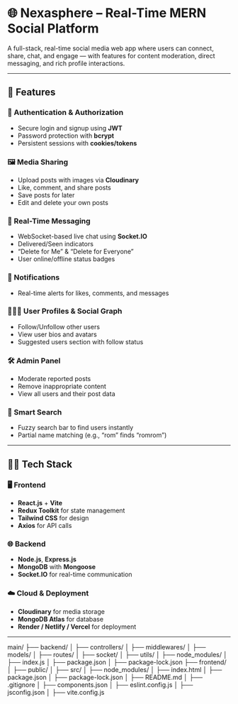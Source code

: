 # 🌐 Nexasphere – Real-Time MERN Social Platform

A full-stack, real-time social media web app where users can connect, share, chat, and engage — with features for content moderation, direct messaging, and rich profile interactions.

---

## 🚀 Features

### 🔐 Authentication & Authorization
- Secure login and signup using **JWT**
- Password protection with **bcrypt**
- Persistent sessions with **cookies/tokens**

### 🖼️ Media Sharing
- Upload posts with images via **Cloudinary**
- Like, comment, and share posts
- Save posts for later
- Edit and delete your own posts

### 💬 Real-Time Messaging
- WebSocket-based live chat using **Socket.IO**
- Delivered/Seen indicators
- “Delete for Me” & “Delete for Everyone”
- User online/offline status badges

### 🔔 Notifications
- Real-time alerts for likes, comments, and messages

### 🧑‍🤝‍🧑 User Profiles & Social Graph
- Follow/Unfollow other users
- View user bios and avatars
- Suggested users section with follow status

### 🛠️ Admin Panel
- Moderate reported posts
- Remove inappropriate content
- View all users and their post data

### 🔎 Smart Search
- Fuzzy search bar to find users instantly
- Partial name matching (e.g., “rom” finds “romrom”)

---

## 🧑‍💻 Tech Stack

### 🖥 Frontend
- **React.js** + **Vite**
- **Redux Toolkit** for state management
- **Tailwind CSS** for design
- **Axios** for API calls

### 🌐 Backend
- **Node.js**, **Express.js**
- **MongoDB** with **Mongoose**
- **Socket.IO** for real-time communication

### ☁️ Cloud & Deployment
- **Cloudinary** for media storage
- **MongoDB Atlas** for database
- **Render / Netlify / Vercel** for deployment

---

main/
├── backend/
│   ├── controllers/
│   ├── middlewares/
│   ├── models/
│   ├── routes/
│   ├── socket/
│   ├── utils/
│   ├── node_modules/
│   ├── index.js
│   ├── package.json
│   ├── package-lock.json
├── frontend/
│   ├── public/
│   ├── src/
│   ├── node_modules/
│   ├── index.html
│   ├── package.json
│   ├── package-lock.json
│   ├── README.md
│   ├── .gitignore
│   ├── components.json
│   ├── eslint.config.js
│   ├── jsconfig.json
│   ├── vite.config.js
